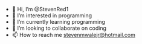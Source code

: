 - 👋 Hi, I’m @StevenRed1
- 👀 I’m interested in programming
- 🌱 I’m currently learning programming
- 💞️ I’m looking to collaborate on coding
- 📫 How to reach me stevenmwalejr@hotmail.com

<!---
StevenRed1/StevenRed1 is a ✨ special ✨ repository because its `README.md` (this file) appears on your GitHub profile.
You can click the Preview link to take a look at your changes.
--->
